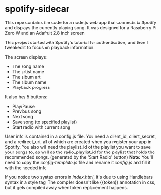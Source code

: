 # spotify-sidecar

This repo contains the code for a node.js web app that connects to Spotify and displays the currently playing song.
It was designed for a Raspberry Pi Zero W and an Adafruit 2.8 inch screen

This project started with Spotify's tutorial for authentication, and then I tweaked it to focus on playback information.

The screen displays:
- The song name
- The artist name
- The album art
- The album name
- Playback progress

It also has 5 buttons:
- Play/Pause
- Previous song
- Next song
- Save song (to specified playlist)
- Start radio with current song

User info is contained in a config.js file. You need a client_id, client_secret, and a redirect_uri, all of which are created when you register your app in Spotify. You also will need the playlist_id of the playlist you want to save your songs to, as well as the radio_playlist_id for the playlist that holds the recommended songs. (generated by the 'Start Radio' button)
**Note:** You'll need to copy the *config-template.js* file and rename it *config.js* and fill it with the needed info

If you notice two syntax errors in *index.html*, it's due to using Handlebars syntax in a style tag. The compiler doesn't like {{token}} annotation in css, but it gets compiled away when token replacement happens.